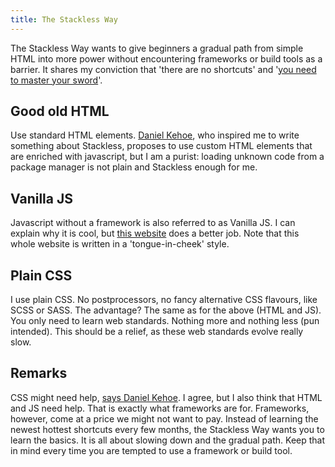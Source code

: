 ```yaml
---
title: The Stackless Way
---
```


The Stackless Way wants to give beginners a gradual path from simple HTML into more power without encountering frameworks or build tools as a barrier. It shares my conviction that 'there are no shortcuts' and '[you need to master your sword](/blog/code-warriors)'.

## Good old HTML

Use standard HTML elements. [Daniel Kehoe](https://tutorials.yax.com/articles/the-yax-way/2.html), who inspired me to write something about Stackless, proposes to use custom HTML elements that are enriched with javascript, but I am a purist: loading unknown code from a package manager is not plain and Stackless enough for me.

## Vanilla JS

Javascript without a framework is also referred to as Vanilla JS. I can explain why it is cool, but [this website](https://web.archive.org/web/20210824231100/http://vanilla-js.com/) does a better job. Note that this whole website is written in a 'tongue-in-cheek' style.

## Plain CSS

I use plain CSS. No postprocessors, no fancy alternative CSS flavours, like SCSS or SASS. The advantage? The same as for the above (HTML and JS). You only need to learn web standards. Nothing more and nothing less (pun intended). This should be a relief, as these web standards evolve really slow.

## Remarks

CSS might need help, [says Daniel Kehoe](https://tutorials.yax.com/articles/the-yax-way/2.html). I agree, but I also think that HTML and JS need help. That is exactly what frameworks are for. Frameworks, however, come at a price we might not want to pay. Instead of learning the newest hottest shortcuts every few months, the Stackless Way wants you to learn the basics. It is all about slowing down and the gradual path. Keep that in mind every time you are tempted to use a framework or build tool.
